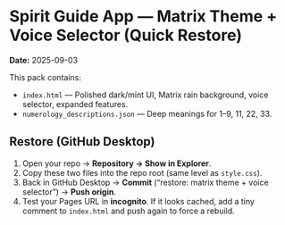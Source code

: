 # Spirit Guide App — Matrix Theme + Voice Selector (Quick Restore)
**Date:** 2025-09-03

This pack contains:
- `index.html` — Polished dark/mint UI, Matrix rain background, voice selector, expanded features.
- `numerology_descriptions.json` — Deep meanings for 1–9, 11, 22, 33.

## Restore (GitHub Desktop)
1) Open your repo → **Repository → Show in Explorer**.
2) Copy these two files into the repo root (same level as `style.css`).
3) Back in GitHub Desktop → **Commit** (“restore: matrix theme + voice selector”) → **Push origin**.
4) Test your Pages URL in **incognito**. If it looks cached, add a tiny comment to `index.html` and push again to force a rebuild.
